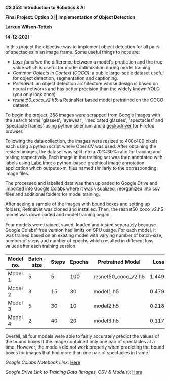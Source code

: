 **CS 353: Introduction to Robotics &amp; AI**

**Final Project: Option 3 || Implementation of Object Detection**

**Larkuo Wilson-Tetteh**

**14-12-2021**

In this project the objective was to implement object detection for all pairs of spectacles in an image frame. Some useful things to note are:

- _Loss function_: the difference between a model&#39;s prediction and the true value which is useful for model optimization during model training.
- _Common Objects in Context (COCO)_: a public large-scale dataset useful for object detection, segmentation and captioning.
- _RetinaNet_: an object detection architecture whose design is based on neural networks and has better precision than the widely known YOLO (you only look once).
- _resnet50\_coco\_v2.h5_: a RetinaNet based model pretrained on the COCO dataset.

To begin the project, 358 images were scrapped from Google Images with the search terms &#39;glasses&#39;, &#39;eyewear&#39;, &#39;medicated glasses&#39;, &#39;spectacles&#39; and &#39;spectacle frames&#39; using python selenium and a [geckodriver](https://github.com/mozilla/geckodriver/releases) for Firefox browser.

Following the data collection, the images were resized to 400x400 pixels each using a python script where OpenCV was used. After obtaining the resized images, the dataset was split into a 70%:30% ratio for training and testing respectively. Each image in the training set was then annotated with labels using [LabelImg](https://github.com/tzutalin/labelImg); a python-based graphical image annotation application which outputs xml files named similarly to the corresponding image files.

The processed and labelled data was then uploaded to Google Drive and imported into Google Colabs where it was visualized, reorganized into csv files and additional folders for model training.

After seeing a sample of the images with bound boxes and setting up folders, RetinaNet was cloned and installed. Then, the resnet50\_coco\_v2.h5 model was downloaded and model training began.

Four models were trained, saved, loaded and tested separately because Google Colabs&#39; free version had limits on GPU usage. For each model, it was trained based on an existing model with varying number of batch-size, number of steps and number of epochs which resulted in different loss values after each training session.

| **Model no.** | **Batch-size** | **Steps** | **Epochs** | **Pretrained Model** | **Loss** |
| --- | --- | --- | --- | --- | --- |
| Model 1 | 5 | 5 | 100 | resnet50\_coco\_v2.h5 | 1.4490 |
| Model 2 | 3 | 15 | 30 | model1.h5 | 0.4797 |
| Model 3 | 5 | 30 | 10 | model2.h5 | 0.2181 |
| Model 4 | 2 | 40 | 20 | model3.h5 | 0.1176 |

Overall, all four models were able to fairly accurately predict the values of the bound boxes if the image contained only one pair of spectacles at a time. However, the models did not work properly when predicting the bound boxes for images that had more than one pair of spectacles in frame.

_Google Colabs Notebook Link_: [Here](https://colab.research.google.com/drive/1AyVa0XAHdMetgbGakHl4ZJp0IY7YmFIV?usp=sharing)

_Google Drive Link to Training Data (Images, CSV & Models)_: [Here](https://drive.google.com/drive/folders/1sCGbrnmPyGrnh9lvIrmTCKG5NA8mTQUB?usp=sharing)
